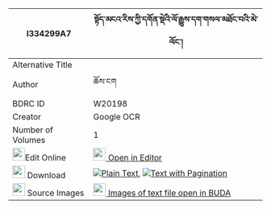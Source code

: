 |I334299A7|སྟོད་མངའ་རིས་ཀྱི་དགོན་སྡེའི་ལོ་རྒྱུས་དག་གསལ་མཐོང་བའི་མེ་ལོང་། 
| --- | --- 
|Alternative Title |
|Author| ཆོས་ངག
|BDRC ID | W20198
|Creator | Google OCR
|Number of Volumes| 1
|<img width="25" src="https://img.icons8.com/color/25/000000/edit-property.png">Edit Online| [<img width="25" src="https://avatars.githubusercontent.com/u/45091458?s=200&v=4"> Open in Editor](http://editor.openpecha.org/I334299A7)
|<img width="25" src="https://img.icons8.com/fluent/48/000000/download-2.png"/>  Download | [![](https://img.icons8.com/color/20/000000/txt.png)Plain Text](https://github.com/Openpecha/I334299A7/releases/download/v1/to_ngari_kyi_gonde_i_logyu_dak_plain_I334299A7.zip), [![](https://img.icons8.com/color/20/000000/txt.png)Text with Pagination](https://github.com/Openpecha/I334299A7/releases/download/v1/to_ngari_kyi_gonde_i_logyu_dak_pages_I334299A7.zip)
|<img width="25" src="https://img.icons8.com/plasticine/100/000000/pictures-folder.png"/>  Source Images | [<img width="25" src="https://library.bdrc.io/icons/BUDA-small.svg"> Images of text file open in BUDA](https://library.bdrc.io/show/bdr:W20198)